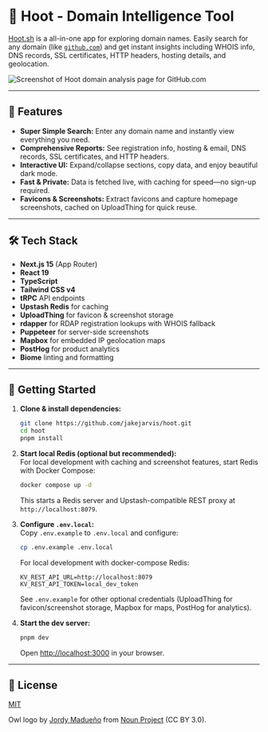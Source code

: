# 🦉 Hoot - Domain Intelligence Tool

[Hoot.sh](https://hoot.sh) is a all-in-one app for exploring domain names. Easily search for any domain (like [`github.com`](https://hoot.sh/github.com)) and get instant insights including WHOIS info, DNS records, SSL certificates, HTTP headers, hosting details, and geolocation.

![Screenshot of Hoot domain analysis page for GitHub.com](https://github.com/user-attachments/assets/fa82ad38-7af3-46f6-94a2-901e45c12af1)

---

## 🚀 Features

- **Super Simple Search:** Enter any domain name and instantly view everything you need.
- **Comprehensive Reports:** See registration info, hosting & email, DNS records, SSL certificates, and HTTP headers.
- **Interactive UI:** Expand/collapse sections, copy data, and enjoy beautiful dark mode.
- **Fast & Private:** Data is fetched live, with caching for speed—no sign-up required.
- **Favicons & Screenshots:** Extract favicons and capture homepage screenshots, cached on UploadThing for quick reuse.

---

## 🛠️ Tech Stack

- **Next.js 15** (App Router)
- **React 19**
- **TypeScript**
- **Tailwind CSS v4**
- **tRPC** API endpoints
- **Upstash Redis** for caching
- **UploadThing** for favicon & screenshot storage
- **rdapper** for RDAP registration lookups with WHOIS fallback
- **Puppeteer** for server-side screenshots
- **Mapbox** for embedded IP geolocation maps
- **PostHog** for product analytics
- **Biome** linting and formatting

---

## 🌱 Getting Started

1. **Clone & install dependencies:**  
   ```bash
   git clone https://github.com/jakejarvis/hoot.git
   cd hoot
   pnpm install
   ```

2. **Start local Redis (optional but recommended):**  
   For local development with caching and screenshot features, start Redis with Docker Compose:
   ```bash
   docker compose up -d
   ```
   This starts a Redis server and Upstash-compatible REST proxy at `http://localhost:8079`.

3. **Configure `.env.local`:**  
   Copy `.env.example` to `.env.local` and configure:
   ```bash
   cp .env.example .env.local
   ```
   
   For local development with docker-compose Redis:
   ```env
   KV_REST_API_URL=http://localhost:8079
   KV_REST_API_TOKEN=local_dev_token
   ```
   
   See `.env.example` for other optional credentials (UploadThing for favicon/screenshot storage, Mapbox for maps, PostHog for analytics).

4. **Start the dev server:**  
   ```bash
   pnpm dev
   ```
   Open [http://localhost:3000](http://localhost:3000) in your browser.

---

## 📜 License

[MIT](LICENSE)

Owl logo by [Jordy Madueño](https://thenounproject.com/creator/jordymadueno/) from [Noun Project](https://thenounproject.com/) (CC BY 3.0).
